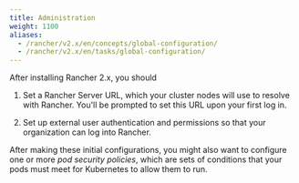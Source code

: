 ```yaml
---
title: Administration
weight: 1100
aliases:
  - /rancher/v2.x/en/concepts/global-configuration/
  - /rancher/v2.x/en/tasks/global-configuration/
---
```


After installing Rancher 2.x, you should

1. Set a Rancher Server URL, which your cluster nodes will use to resolve with Rancher. You'll be prompted to set this URL upon your first log in.

2. Set up external user authentication and permissions so that your organization can log into Rancher.

After making these initial configurations, you might also want to configure one or more _pod security policies_, which are sets of conditions that your pods must meet for Kubernetes to allow them to run.
